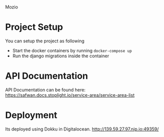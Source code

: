 ###
Mozio

# Project Setup
You can setup the project as following
- Start the docker containers by running `docker-compose up`
- Run the django migrations inside the container

# API Documentation
API Documentation can be found here:
https://safwan.docs.stoplight.io/service-area/service-area-list

# Deployment
Its deployed using Dokku in Digitalocean.
http://139.59.27.97.nip.io:49359/